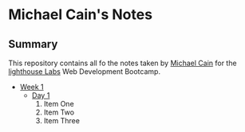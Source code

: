 # Michael Cain's Notes

## Summary 

This repository contains all fo the notes taken by [Michael Cain](https://github.com/Cain310) for the [lighthouse Labs](https://lighthouselabs.ca/) Web Development Bootcamp. 

* [Week 1](/Week_1)
    * [Day 1](/Week_1/Day_1)
        1. Item One
        2. Item Two
        3. Item Three